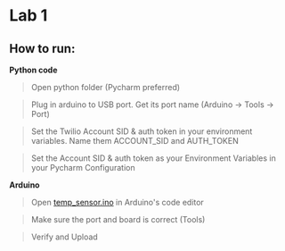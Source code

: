 # Lab 1

## How to run:

**Python code**

> Open python folder (Pycharm preferred)

> Plug in arduino to USB port. Get its port name (Arduino -> Tools -> Port)

> Set the Twilio Account SID & auth token in your environment variables. Name them ACCOUNT_SID and AUTH_TOKEN

> Set the Account SID & auth token as your Environment Variables in your Pycharm Configuration


**Arduino**
> Open [temp_sensor.ino](https://github.com/JIongbaiLiu/Senior_Design/tree/master/lab1/temp_sensor) in Arduino's code editor

> Make sure the port and board is correct (Tools)

> Verify and Upload
